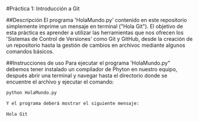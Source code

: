 #Práctica 1: Introducción a Git

##Descripción
El programa 'HolaMundo.py' contenido en este repositorio simplemente imprime un mensaje en terminal ("Hola Git").
El objetivo de esta práctica es aprender a utilizar las herramientas que nos ofrecen los 'Sistemas de Control de Versiones' como Git y GitHub, desde la creación de un repositorio hasta la gestión de cambios en archivoc mediante algunos comandos básicos.

##Instrucciones de uso
Para ejecutar el programa 'HolaMundo.py" debemos tener instalado un compilador de Phyton en nuestro equipo, después abrir una terminal y navegar hasta el directorio donde se encuentre el archivo y ejecutar el comando:

```bash
python HolaMundo.py

Y el programa deberá mostrar el siguiente mensaje:

Hola Git
